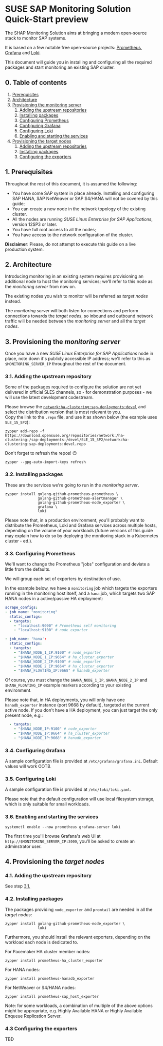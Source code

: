 # SUSE SAP Monitoring Solution Quick-Start preview

The SHAP Monitoring Solution aims at bringing a modern open-source stack to monitor SAP systems.

It is based on a few notable free open-source projects: [Prometheus](http://prometheus.io), [Grafana](http://grafana.com/oss/grafana) and [Loki](http://grafana.com/oss/loki).

This document will guide you in installing and configuring all the required packages and start monitoring an existing SAP cluster.


## 0. Table of contents

1. [Prerequisites](#1-prerequisites)
2. [Architecture](#2-architecture)
3. [Provisioning the monitoring server](#3-provisioning-the-monitoring-server)
    1. [Adding the upstream repositories](#31-adding-the-upstream-repository)
    2. [Installing packages](#32-installing-packages)
    3. [Configuring Prometheus](#33-configuring-prometheus)
    4. [Configuring Grafana](#34-configuring-grafana)
    5. [Configuring Loki](#35-configuring-loki)
    6. [Enabling and starting the services](#36-enabling-and-starting-the-services)
4. [Provisioning the target nodes](#4-provisioning-the-target-nodes)
    1. [Adding the upstream repositories](#41-adding-the-upstream-repository)
    2. [Installing packages](#42-installing-packages)
    3. [Configuring the exporters](#43-configuring-the-exporters)


## 1. Prerequisites

Throughout the rest of this document, it is assumed the following: 

- You have some SAP system in place already. Installing and configuring SAP HANA, SAP NetWeaver or SAP S4/HANA will not be covered by this guide;
- You can create a new node in the network topology of the existing cluster.
- All the nodes are running _SUSE Linux Enterprise for SAP Applications_, version 12SP3 or later.
- You have full root access to all the nodes;
- You have access to the network configuration of the cluster.

**Disclaimer**: Please, do not attempt to execute this guide on a live production system.


## 2. Architecture

Introducing monitoring in an existing system requires provisioning an additional node to host the monitoring services; we'll refer to this node as the _monitoring server_ from now on.

The existing nodes you wish to monitor will be referred as _target nodes_ instead.

The _monitoring server_ will both listen for connections and perform connections towards the _target nodes_, so inbound and outbound network traffic will be needed between the _monitoring server_ and all the _target nodes_.


## 3. Provisioning the _monitoring server_

Once you have a new _SUSE Linux Enterprise for SAP Applications_ node in place, note down it's publicly accessible IP address; we'll refer to this as `$MONITORING_SERVER_IP` throughout the rest of the document.


### 3.1. Adding the upstream repository

Some of the packages required to configure the solution are not yet delivered in official SLES channels, so - for demonstration purposes - we will use the latest development codestream.

Please browse the [`network:ha-clustering:sap-deployments:devel`](https://download.opensuse.org/repositories/network:/ha-clustering:/sap-deployments:/devel/) and select the distribution version that is most relevant to you.  
Copy the link to the `.repo` file, and use it as shown below (the example uses `SLE_15_SP2`):

```
zypper add-repo -f https://download.opensuse.org/repositories/network:/ha-clustering:/sap-deployments:/devel/SLE_15_SP2/network:ha-clustering:sap-deployments:devel.repo
```

Don't forget to refresh the repos! 😉
```
zypper --gpg-auto-import-keys refresh
```


### 3.2. Installing packages

These are the services we're going to run in the _monitoring server_.

```
zypper install golang-github-prometheus-prometheus \
               golang-github-prometheus-alertmanager \
               golang-github-prometheus-node_exporter \
               grafana \
               loki
```

Please note that, in a production environment, you'll probably want to distribute the Prometheus, Loki and Grafana services across multiple hosts, depending on the volume of your workloads (future versions of this guide may explain how to do so by deploying the monitoring stack in a Kubernetes cluster - ed.).


### 3.3. Configuring Prometheus

We'll want to change the Prometheus "jobs" configuration and deviate a little from the defaults. 

We will group each set of exporters by destination of use.

In the example below, we have a `monitoring` job which targets the exporters running in the monitoring host itself, and a `hana` job, which targets two SAP HANA nodes in a active/passive HA deployment:

```yaml
scrape_configs:
- job_name: "monitoring"
  static_configs:
  - targets:
    - "localhost:9090" # Prometheus self monitoring
    - "localhost:9100" # node_exporter

- job_name: 'hana':
  static_configs:
  - targets: 
    - "$HANA_NODE_1_IP:9100" # node_exporter
    - "$HANA_NODE_1_IP:9664" # ha_cluster_exporter
    - "$HANA_NODE_2_IP:9100" # node_exporter
    - "$HANA_NODE_2_IP:9664" # ha_cluster_exporter
    - "$HANA_FLOATING_IP:9668" # hanadb_exporter
```

Of course, you must change the `$HANA_NODE_1_IP`, `$HANA_NODE_2_IP` and `$HANA_FLOATING_IP` example markers according to your existing environment.

Please note that, in HA deployments, you will only have one `hanadb_exporter` instance (port 9668 by default), targeted at the current active node. If you don't have a HA deployment, you can just target the only present node, e.g.:

```yaml
  - targets: 
    - "$HANA_NODE_IP:9100" # node_exporter
    - "$HANA_NODE_IP:9664" # ha_cluster_exporter
    - "$HANA_NODE_IP:9668" # hanadb_exporter
```

### 3.4. Configuring Grafana

A sample configuration file is provided at `/etc/grafana/grafana.ini`. Default values will work OOTB.


### 3.5. Configuring Loki

A sample configuration file is provided at `/etc/loki/loki.yaml`.

Please note that the default configuration will use local filesystem storage, which is only suitable for small workloads.


### 3.6. Enabling and starting the services

```
systemctl enable --now prometheus grafana-server loki
```

The first time you'll browse Grafana's web UI at `http://$MONITORING_SERVER_IP:3000`, you'll be asked to create an adminstrator user.


## 4. Provisioning the _target nodes_

### 4.1. Adding the upstream repository

See step [3.1.](#31-adding-the-upstream-repository)


### 4.2. Installing packages

The packages providing `node_exporter` and `promtail` are needed in all the _target nodes_:

```
zypper install golang-github-prometheus-node_exporter \
               loki
```

Furthermore, you should install the relevant exporters, depending on the workload each node is dedicated to.

For Pacemaker HA cluster member nodes:
```
zypper install prometheus-ha_cluster_exporter
```

For HANA nodes:
```
zypper install prometheus-hanadb_exporter
```

For NetWeaver or S4/HANA nodes:
```
zypper install prometheus-sap_host_exporter
```

Note: for some workloads, a combination of multiple of the above options might be appropriate, e.g. Highly Available HANA or Highly Available Enqueue Replication Server.


### 4.3 Configuring the exporters

TBD